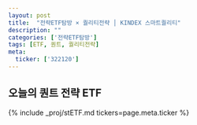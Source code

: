 ```yaml
---
layout: post
title:  "전략ETF탐방 × 퀄리티전략 │ KINDEX 스마트퀄리티"
description: ""
categories: ['전략ETF탐방']
tags: [ETF, 퀀트, 퀄리티전략]
meta:
  ticker: ['322120']
---
```


## 오늘의 퀀트 전략 ETF

{% include _proj/stETF.md tickers=page.meta.ticker %}